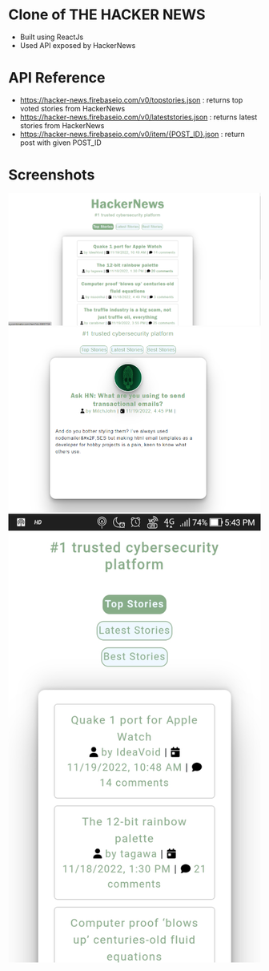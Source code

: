 # Clone of THE HACKER NEWS

- Built using ReactJs
- Used API exposed by HackerNews

# API Reference
- https://hacker-news.firebaseio.com/v0/topstories.json : returns top voted stories from HackerNews
- https://hacker-news.firebaseio.com/v0/lateststories.json : returns latest stories from HackerNews
- https://hacker-news.firebaseio.com/v0/item/{POST_ID}.json : return post with given POST_ID

# Screenshots
![Desktop View](/screenshots/main-page-desktop.png?raw=true)
![Post View](/screenshots/posts.png?raw=true)
![Desktop View](/screenshots/Screenshot_20221119-174328.jpg?raw=true)
